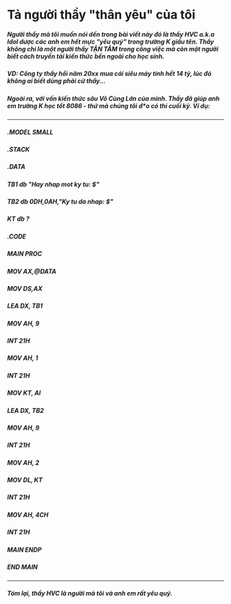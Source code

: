 # Tả người thầy "thân yêu" của tôi
##### Người thầy mà tôi muốn nói dến trong bài viết này đó là thầy HVC a.k.a Idol dược các anh em hết mực "yêu quý" trong trường K giấu tên. Thầy không chỉ là một người thầy TẬN TÂM trong công việc mà còn một người biết cách truyền tải kiến thức bến ngoài cho học sinh.
#####       VD: Công ty thầy hồi năm 20xx mua cái siêu máy tính hết 14 tỷ, lúc đó không ai biết dùng phải cử thầy...
##### Ngoài ra, với vốn kiến thức sâu Vô Cùng Lớn của mình. Thầy đã giúp anh em trường K học tốt 8086 - thứ mà chúng tôi đ*o có thi cuối kỳ. Ví dụ:
---
##### .MODEL SMALL
##### .STACK
##### .DATA
#####    TB1    db    "Hay nhap mot ky tu: $"
#####    TB2    db    0DH,0AH,"Ky tu da nhap: $"
#####    KT     db    ?
##### .CODE
#####    MAIN PROC
#####        MOV AX,@DATA
#####        MOV DS,AX
#####        LEA DX, TB1
#####        MOV AH, 9           
#####        INT 21H
#####        MOV AH, 1       
#####       INT 21H    
#####       MOV KT, Al
#####        LEA DX, TB2
#####        MOV AH, 9       
#####        INT 21H
#####        MOV AH, 2       
#####        MOV DL, KT
#####        INT 21H
#####        MOV AH, 4CH
#####        INT 21H
#####    MAIN ENDP
#####    END MAIN
---
##### Tóm lại, thầy HVC là người mà tôi và anh em rất yêu quý.
